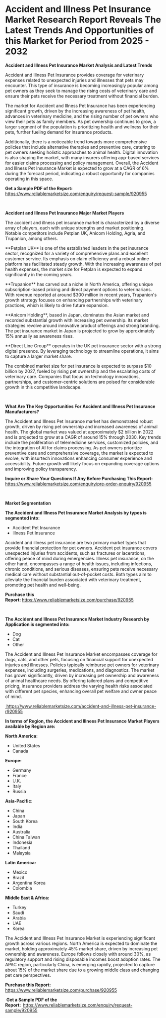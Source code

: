 <p><h1>Accident and Illness Pet Insurance Market Research Report Reveals The Latest Trends And Opportunities of this Market for Period from 2025 - 2032</h1></p><p><strong>Accident and Illness Pet Insurance Market Analysis and Latest Trends</strong></p>
<p><p>Accident and Illness Pet Insurance provides coverage for veterinary expenses related to unexpected injuries and illnesses that pets may encounter. This type of insurance is becoming increasingly popular among pet owners as they seek to manage the rising costs of veterinary care and ensure their pets receive the necessary treatment without financial burden.</p><p>The market for Accident and Illness Pet Insurance has been experiencing significant growth, driven by the increasing awareness of pet health, advances in veterinary medicine, and the rising number of pet owners who view their pets as family members. As pet ownership continues to grow, a larger segment of the population is prioritizing health and wellness for their pets, further fueling demand for insurance products.</p><p>Additionally, there is a noticeable trend towards more comprehensive policies that include alternative therapies and preventive care, catering to pet owners seeking holistic approaches to animal health. Digital innovation is also shaping the market, with many insurers offering app-based services for easier claims processing and policy management. Overall, the Accident and Illness Pet Insurance Market is expected to grow at a CAGR of 6% during the forecast period, indicating a robust opportunity for companies operating in this space.</p></p>
<p><strong>Get a Sample PDF of the Report:&nbsp;</strong> <a href="https://www.reliablemarketsize.com/enquiry/request-sample/920955?utm_campaign=2891&utm_medium=2&utm_source=Github&utm_content=ia&utm_term=17042025&utm_id=accident-and-illness-pet-insurance">https://www.reliablemarketsize.com/enquiry/request-sample/920955</a></p>
<p>&nbsp;</p>
<p><strong>Accident and Illness Pet Insurance Major Market Players</strong></p>
<p><p>The accident and illness pet insurance market is characterized by a diverse array of players, each with unique strengths and market positioning. Notable competitors include Petplan UK, Anicom Holding, Agria, and Trupanion, among others.</p><p>**Petplan UK** is one of the established leaders in the pet insurance sector, recognized for a variety of comprehensive plans and excellent customer service. Its emphasis on claim efficiency and a robust online platform has facilitated steady growth. With the increasing awareness of pet health expenses, the market size for Petplan is expected to expand significantly in the coming years.</p><p>**Trupanion** has carved out a niche in North America, offering unique subscription-based pricing and direct payment options to veterinarians. With revenue reported at around $300 million in recent years, Trupanion's growth strategy focuses on enhancing partnerships with veterinary practices, which is likely to drive future expansion.</p><p>**Anicom Holding**, based in Japan, dominates the Asian market and recorded substantial growth with increasing pet ownership. Its market strategies revolve around innovative product offerings and strong branding. The pet insurance market in Japan is projected to grow by approximately 15% annually as awareness rises.</p><p>**Direct Line Group** operates in the UK pet insurance sector with a strong digital presence. By leveraging technology to streamline operations, it aims to capture a larger market share. </p><p>The combined market size for pet insurance is expected to surpass $10 billion by 2027, fueled by rising pet ownership and the escalating costs of veterinary care. Companies that focus on technology innovations, partnerships, and customer-centric solutions are poised for considerable growth in this competitive landscape.</p></p>
<p>&nbsp;</p>
<p><strong>What Are The Key Opportunities For Accident and Illness Pet Insurance Manufacturers?</strong></p>
<p><p>The Accident and Illness Pet Insurance market has demonstrated robust growth, driven by rising pet ownership and increased awareness of animal health. The global market was valued at approximately $2 billion in 2022 and is projected to grow at a CAGR of around 15% through 2030. Key trends include the proliferation of telemedicine services, customized policies, and the integration of AI for claims processing. As pet owners prioritize preventive care and comprehensive coverage, the market is expected to evolve, with insurtech innovations enhancing consumer experience and accessibility. Future growth will likely focus on expanding coverage options and improving policy transparency.</p></p>
<p><strong>Inquire or Share Your Questions If Any Before Purchasing This Report:</strong> <a href="https://www.reliablemarketsize.com/enquiry/pre-order-enquiry/920955?utm_campaign=2891&utm_medium=2&utm_source=Github&utm_content=ia&utm_term=17042025&utm_id=accident-and-illness-pet-insurance">https://www.reliablemarketsize.com/enquiry/pre-order-enquiry/920955</a></p>
<p>&nbsp;</p>
<p><strong>Market Segmentation</strong></p>
<p><strong>The Accident and Illness Pet Insurance Market Analysis by types is segmented into:</strong></p>
<p><ul><li>Accident Pet Insurance</li><li>Illness Pet Insurance</li></ul></p>
<p><p>Accident and illness pet insurance are two primary market types that provide financial protection for pet owners. Accident pet insurance covers unexpected injuries from accidents, such as fractures or lacerations, offering peace of mind during emergencies. Illness pet insurance, on the other hand, encompasses a range of health issues, including infections, chronic conditions, and serious diseases, ensuring pets receive necessary medical care without substantial out-of-pocket costs. Both types aim to alleviate the financial burden associated with veterinary treatment, promoting pet health and well-being.</p></p>
<p><strong>Purchase this Report:&nbsp;</strong><a href="https://www.reliablemarketsize.com/purchase/920955?utm_campaign=2891&utm_medium=2&utm_source=Github&utm_content=ia&utm_term=17042025&utm_id=accident-and-illness-pet-insurance">https://www.reliablemarketsize.com/purchase/920955</a></p>
<p>&nbsp;</p>
<p><strong>The Accident and Illness Pet Insurance Market Industry Research by Application is segmented into:</strong></p>
<p><ul><li>Dog</li><li>Cat</li><li>Other</li></ul></p>
<p><p>The Accident and Illness Pet Insurance Market encompasses coverage for dogs, cats, and other pets, focusing on financial support for unexpected injuries and illnesses. Policies typically reimburse pet owners for veterinary expenses, including surgeries, medications, and diagnostics. The market has grown significantly, driven by increasing pet ownership and awareness of animal healthcare needs. By offering tailored plans and competitive pricing, insurance providers address the varying health risks associated with different pet species, enhancing overall pet welfare and owner peace of mind.</p></p>
<p><a href="https://www.reliablemarketsize.com/accident-and-illness-pet-insurance-r920955?utm_campaign=2891&utm_medium=2&utm_source=Github&utm_content=ia&utm_term=17042025&utm_id=accident-and-illness-pet-insurance">&nbsp;https://www.reliablemarketsize.com/accident-and-illness-pet-insurance-r920955</a></p>
<p><strong>In terms of Region, the Accident and Illness Pet Insurance Market Players available by Region are:</strong></p>
<p>
    <p> <strong> North America: </strong>
        <ul>
            <li>United States</li>
            <li>Canada</li>
        </ul>
        </p> 
    <p> <strong> Europe: </strong>
        <ul>
            <li>Germany</li>
            <li>France</li>
            <li>U.K.</li>
            <li>Italy</li>
            <li>Russia</li>
        </ul>
        </p> 
    <p> <strong> Asia-Pacific: </strong>
        <ul>
            <li>China</li>
            <li>Japan</li>
            <li>South Korea</li>
            <li>India</li>
            <li>Australia</li>
            <li>China Taiwan</li>
            <li>Indonesia</li>
            <li>Thailand</li>
            <li>Malaysia</li>
        </ul>
        </p> 
    <p> <strong> Latin America: </strong>
        <ul>
            <li>Mexico</li>
            <li>Brazil</li>
            <li>Argentina Korea</li>
            <li>Colombia</li>
        </ul>
        </p> 
    <p> <strong> Middle East & Africa: </strong>
        <ul>
            <li>Turkey</li>
            <li>Saudi</li>
            <li>Arabia</li>
            <li>UAE</li>
            <li>Korea</li>
        </ul>
    </p>
    </p>
<p><p>The Accident and Illness Pet Insurance Market is experiencing significant growth across various regions. North America is expected to dominate the market, holding approximately 45% market share, driven by increasing pet ownership and awareness. Europe follows closely with around 30%, as regulatory support and rising disposable incomes boost adoption rates. The APAC region, particularly China, is emerging rapidly, projected to capture about 15% of the market share due to a growing middle class and changing pet care perspectives.</p></p>
<p><strong>Purchase this Report: </strong><a href="https://www.reliablemarketsize.com/purchase/920955?utm_campaign=2891&utm_medium=2&utm_source=Github&utm_content=ia&utm_term=17042025&utm_id=accident-and-illness-pet-insurance">https://www.reliablemarketsize.com/purchase/920955</a></p>
<p>&nbsp;<strong>Get a Sample PDF of the Report:&nbsp;&nbsp;</strong><a href="https://www.reliablemarketsize.com/enquiry/request-sample/920955?utm_campaign=2891&utm_medium=2&utm_source=Github&utm_content=ia&utm_term=17042025&utm_id=accident-and-illness-pet-insurance">https://www.reliablemarketsize.com/enquiry/request-sample/920955</a></p>
<p><strong></strong></p>
<p><p></p><p></p><p></p></p>